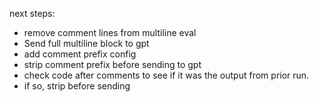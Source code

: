 next steps:
* remove comment lines from multiline eval
* Send full multiline block to gpt
* add comment prefix config 
* strip comment prefix before sending to gpt
* check code after comments to see if it was the output from prior run. 
*   if so, strip before sending